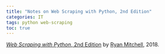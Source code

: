 ```yaml
---
title: "Notes on Web Scraping with Python, 2nd Edition"
categories: IT
tags: python web-scraping
toc: true
---
```


[*Web Scraping with Python*, 2nd Edition](https://www.amazon.com/Web-Scraping-Python-Collecting-Modern/dp/1491985577/) by [Ryan Mitchell](http://ryanemitchell.com/), 2018.
